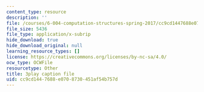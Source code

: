 ```yaml
---
content_type: resource
description: ''
file: /courses/6-004-computation-structures-spring-2017/cc9cd1447688e0708730451af54b757d_P_YdbHBRzC4.srt
file_size: 5436
file_type: application/x-subrip
hide_download: true
hide_download_original: null
learning_resource_types: []
license: https://creativecommons.org/licenses/by-nc-sa/4.0/
ocw_type: OCWFile
resourcetype: Other
title: 3play caption file
uid: cc9cd144-7688-e070-8730-451af54b757d
---
```

